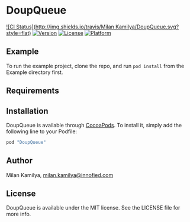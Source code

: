 # DoupQueue

[![CI Status](http://img.shields.io/travis/Milan Kamilya/DoupQueue.svg?style=flat)](https://travis-ci.org/milankamilya/DoupQueue)
[![Version](https://img.shields.io/cocoapods/v/DoupQueue.svg?style=flat)](http://cocoapods.org/pods/DoupQueue)
[![License](https://img.shields.io/cocoapods/l/DoupQueue.svg?style=flat)](http://cocoapods.org/pods/DoupQueue)
[![Platform](https://img.shields.io/cocoapods/p/DoupQueue.svg?style=flat)](http://cocoapods.org/pods/DoupQueue)

## Example

To run the example project, clone the repo, and run `pod install` from the Example directory first.

## Requirements

## Installation

DoupQueue is available through [CocoaPods](http://cocoapods.org). To install
it, simply add the following line to your Podfile:

```ruby
pod "DoupQueue"
```

## Author

Milan Kamilya, milan.kamilya@innofied.com

## License

DoupQueue is available under the MIT license. See the LICENSE file for more info.
